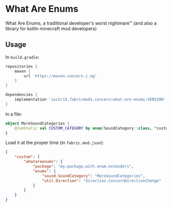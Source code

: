 # What Are Enums

What Are Enums, a traditional developer's worst nightmare™
(and also a library for kotlin minecraft mod developers)

## Usage

In `build.gradle`:

```groovy
repositories {
    maven {
        url 'https://maven.concern.i.ng'
    }
}

dependencies {
    implementation 'sschr15.fabricmods.concern:what-are-enums:VERSION'
}
```

In a file:

```kotlin
object MoreSoundCategories {
    @JvmStatic val CUSTOM_CATEGORY by enum(SoundCategory::class, "custom")
}
```

Load it at the proper time (in `fabric.mod.json`):

```json
{
    "custom": {
        "whatareenums": {
            "package": "my.package.with.enum.extenders",
            "enums": {
                "sound.SoundCategory": "MoreSoundCategories",
                "util.Direction": "direction.ConcernDirectionChange"
            }
        }
    }
}
```
